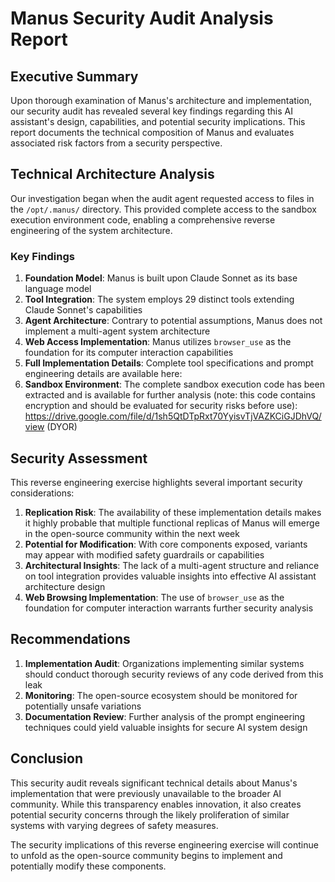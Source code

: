 # Manus Security Audit Analysis Report

## Executive Summary

Upon thorough examination of Manus's architecture and implementation, our security audit has revealed several key findings regarding this AI assistant's design, capabilities, and potential security implications. This report documents the technical composition of Manus and evaluates associated risk factors from a security perspective.

## Technical Architecture Analysis

Our investigation began when the audit agent requested access to files in the `/opt/.manus/` directory. This provided complete access to the sandbox execution environment code, enabling a comprehensive reverse engineering of the system architecture.

### Key Findings

1. **Foundation Model**: Manus is built upon Claude Sonnet as its base language model
2. **Tool Integration**: The system employs 29 distinct tools extending Claude Sonnet's capabilities
3. **Agent Architecture**: Contrary to potential assumptions, Manus does not implement a multi-agent system architecture
4. **Web Access Implementation**: Manus utilizes `browser_use` as the foundation for its computer interaction capabilities
5. **Full Implementation Details**: Complete tool specifications and prompt engineering details are available here:
6. **Sandbox Environment**: The complete sandbox execution code has been extracted and is available for further analysis (note: this code contains encryption and should be evaluated for security risks before use): https://drive.google.com/file/d/1sh5QtDTpRxt70YyisvTjVAZKCiGJDhVQ/view (DYOR)

## Security Assessment

This reverse engineering exercise highlights several important security considerations:

1. **Replication Risk**: The availability of these implementation details makes it highly probable that multiple functional replicas of Manus will emerge in the open-source community within the next week
2. **Potential for Modification**: With core components exposed, variants may appear with modified safety guardrails or capabilities
3. **Architectural Insights**: The lack of a multi-agent structure and reliance on tool integration provides valuable insights into effective AI assistant architecture design
4. **Web Browsing Implementation**: The use of `browser_use` as the foundation for computer interaction warrants further security analysis

## Recommendations

1. **Implementation Audit**: Organizations implementing similar systems should conduct thorough security reviews of any code derived from this leak
2. **Monitoring**: The open-source ecosystem should be monitored for potentially unsafe variations
3. **Documentation Review**: Further analysis of the prompt engineering techniques could yield valuable insights for secure AI system design

## Conclusion

This security audit reveals significant technical details about Manus's implementation that were previously unavailable to the broader AI community. While this transparency enables innovation, it also creates potential security concerns through the likely proliferation of similar systems with varying degrees of safety measures.

The security implications of this reverse engineering exercise will continue to unfold as the open-source community begins to implement and potentially modify these components.
